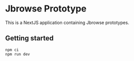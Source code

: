 # Jbrowse Prototype

This is a NextJS application containing Jbrowse prototypes.

## Getting started

```
npm ci
npm run dev
```
